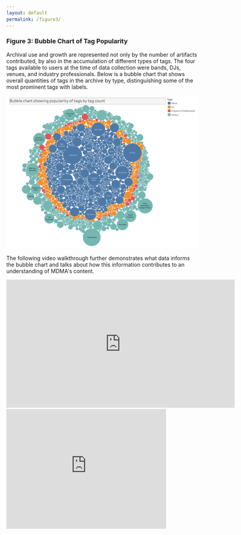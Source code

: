 ```yaml
---
layout: default
permalink: /figure3/
---
```


### Figure 3: Bubble Chart of Tag Popularity

Archival use and growth are represented not only by the number of artifacts contributed, by also in the accumulation of different types of tags. The four tags available to users at the time of data collection were bands, DJs, venues, and industry professionals. Below is a bubble chart that shows overall quantities of tags in the archive by type, distinguishing some of the most prominent tags with labels.

![Bubble Chart](/assets/img/BubbleChart.png)

The following video walkthrough further demonstrates what data informs the bubble chart and talks about how this information contributes to an understanding of MDMA's content.

<iframe title="Bubble Chart Walkthrough" src="https://purl.dlib.indiana.edu/iudl/media/465544j641?urlappend=%2Fembed" width="600" height="337" frameborder="0" webkitallowfullscreen mozallowfullscreen allowfullscreen></iframe>

<iframe width="420" height="315" src="https://purl.dlib.indiana.edu/iudl/media/465544j641?urlappend=%2Fembed" frameborder="0" allowfullscreen=""></iframe> 
